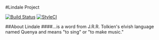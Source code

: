 #Lindale Project

[![Build Status](https://travis-ci.org/kudouyoichi/lindale.svg?branch=master)](https://travis-ci.org/kudouyoichi/lindale)
[![StyleCI](https://styleci.io/repos/63577917/shield)](https://styleci.io/repos/63577917)

##About Lindale
####...is a word from J.R.R. Tolkien's elvish language named Quenya and means "to sing" or "to make music."
